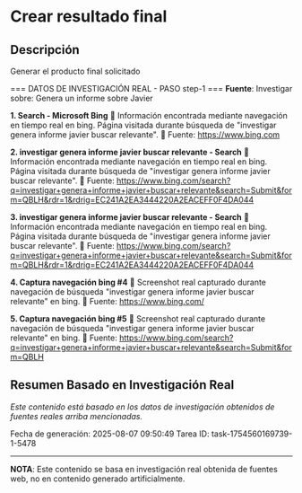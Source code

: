 # Crear resultado final

## Descripción
Generar el producto final solicitado



=== DATOS DE INVESTIGACIÓN REAL - PASO step-1 ===
**Fuente**: Investigar sobre: Genera un informe sobre Javier


**1. Search - Microsoft Bing**
   📄 Información encontrada mediante navegación en tiempo real en bing. Página visitada durante búsqueda de "investigar genera informe javier buscar relevante".
   🔗 Fuente: https://www.bing.com


**2. investigar genera informe javier buscar relevante - Search**
   📄 Información encontrada mediante navegación en tiempo real en bing. Página visitada durante búsqueda de "investigar genera informe javier buscar relevante".
   🔗 Fuente: https://www.bing.com/search?q=investigar+genera+informe+javier+buscar+relevante&search=Submit&form=QBLH&rdr=1&rdrig=EC241A2EA3444220A2EACEFF0F4DA044


**3. investigar genera informe javier buscar relevante - Search**
   📄 Información encontrada mediante navegación en tiempo real en bing. Página visitada durante búsqueda de "investigar genera informe javier buscar relevante".
   🔗 Fuente: https://www.bing.com/search?q=investigar+genera+informe+javier+buscar+relevante&search=Submit&form=QBLH&rdr=1&rdrig=EC241A2EA3444220A2EACEFF0F4DA044


**4. Captura navegación bing #4**
   📄 Screenshot real capturado durante navegación de búsqueda "investigar genera informe javier buscar relevante" en bing.
   🔗 Fuente: https://www.bing.com/


**5. Captura navegación bing #5**
   📄 Screenshot real capturado durante navegación de búsqueda "investigar genera informe javier buscar relevante" en bing.
   🔗 Fuente: https://www.bing.com/search?q=investigar+genera+informe+javier+buscar+relevante&search=Submit&form=QBLH



## Resumen Basado en Investigación Real
*Este contenido está basado en los datos de investigación obtenidos de fuentes reales arriba mencionadas.*

Fecha de generación: 2025-08-07 09:50:49
Tarea ID: task-1754560169739-1-5478

---
**NOTA**: Este contenido se basa en investigación real obtenida de fuentes web, no en contenido generado artificialmente.
